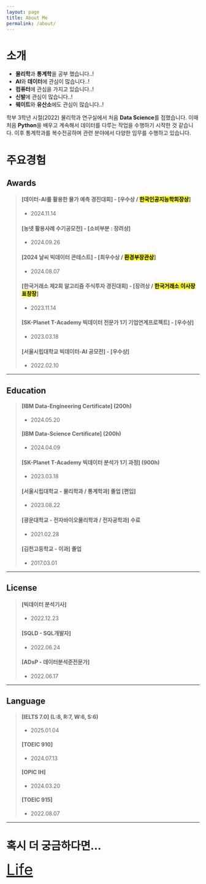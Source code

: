 ```yaml
---
layout: page
title: About Me
permalink: /about/
---
```


# 소개

- **물리학**과 **통계학**을 공부 했습니다..!
- **AI**와 **데이터**에 관심이 많습니다..!
- **컴퓨터**에 관심을 가지고 있습니다..!
- **신발**에 관심이 많습니다..!
- **웨이트**와 **유산소**에도 관심이 많습니다..!

학부 3학년 시절(2022) 물리학과 연구실에서 처음 **Data Science**를 접했습니다. 이때 처음 **Python**을 배우고 계속해서 데이터를 다루는 작업을 수행하기 시작한 것 같습니다. 이후 통계학과를 복수전공하며 관련 분야에서 다양한 임무를 수행하고 있습니다.

# 주요경험

## Awards

> #### [데이터-AI를 활용한 물가 예측 경진대회] - [우수상 / <mark>한국인공지능학회장상</mark>]
>
> - 2024.11.14
>
> #### [농넷 활용사례 수기공모전] - [소비부분 : 장려상]
>
> - 2024.09.26
>
> #### [2024 날씨 빅데이터 콘테스트] - [최우수상 / <mark>환경부장관상</mark>]
>
> - 2024.08.07
>
> #### [한국거래소 제2회 알고리즘 주식투자 경진대회] - [장려상 / <mark>한국거래소 이사장 표창장</mark>]
>
> - 2023.11.14
>
> #### [SK-Planet T-Academy 빅데이터 전문가 1기 기업연계프로젝트] - [우수상]
>
> - 2023.03.18
>
> #### [서울시립대학교 빅데이터-AI 공모전] - [우수상]
>
> - 2022.02.10

---

## Education

> #### [IBM Data-Engineering Certificate] (200h)
>
> - 2024.05.20
>
> #### [IBM Data-Science Certificate] (200h)
>
> - 2024.04.09
>
> #### [SK-Planet T-Academy 빅데이터 분석가 1기 과정] (900h)
>
> - 2023.03.18
>
> #### [서울시립대학교 - 물리학과 / 통계학과] 졸업 [편입]
>
> - 2023.08.22
>
> #### [광운대학교 - 전자바이오물리학과 / 전자공학과] 수료
>
> - 2021.02.28
>
> #### [김천고등학교 - 이과] 졸업
>
> - 2017.03.01

---

## License

> #### [빅데이터 분석기사]
>
> - 2022.12.23
>
> #### [SQLD - SQL개발자]
>
> - 2022.06.24
>
> #### [ADsP - 데이터분석준전문가]
>
> - 2022.06.17

---

## Language

> #### [IELTS 7.0] (L:8, R:7, W:6, S:6)
>
> - 2025.01.04
>
> #### [TOEIC 910]
>
> - 2024.07.13
>
> #### [OPIC IH]
>
> - 2024.03.20
>
> #### [TOEIC 915]
>
> - 2022.08.07

---

# 혹시 더 궁금하다면...

<span style="font-size: 40px;"><a href="/1998/07/31/life/">Life</a></span>